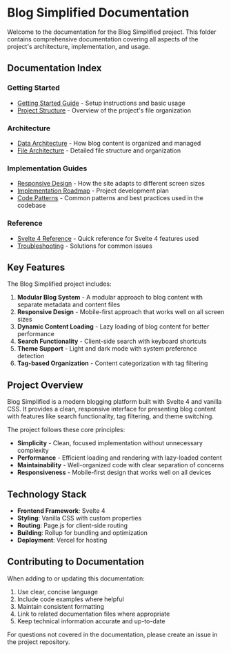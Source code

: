 # Blog Simplified Documentation

Welcome to the documentation for the Blog Simplified project. This folder contains comprehensive documentation covering all aspects of the project's architecture, implementation, and usage.

## Documentation Index

### Getting Started
- [Getting Started Guide](./getting-started.md) - Setup instructions and basic usage
- [Project Structure](./project-structure.md) - Overview of the project's file organization

### Architecture
- [Data Architecture](./data-architecture.md) - How blog content is organized and managed
- [File Architecture](./file-architecture.md) - Detailed file structure and organization

### Implementation Guides
- [Responsive Design](./responsive-design.md) - How the site adapts to different screen sizes
- [Implementation Roadmap](./implementation-roadmap.md) - Project development plan
- [Code Patterns](./code-patterns.md) - Common patterns and best practices used in the codebase

### Reference
- [Svelte 4 Reference](./svelte4-reference.md) - Quick reference for Svelte 4 features used
- [Troubleshooting](./troubleshooting.md) - Solutions for common issues

## Key Features

The Blog Simplified project includes:

1. **Modular Blog System** - A modular approach to blog content with separate metadata and content files
2. **Responsive Design** - Mobile-first approach that works well on all screen sizes
3. **Dynamic Content Loading** - Lazy loading of blog content for better performance
4. **Search Functionality** - Client-side search with keyboard shortcuts
5. **Theme Support** - Light and dark mode with system preference detection
6. **Tag-based Organization** - Content categorization with tag filtering

## Project Overview

Blog Simplified is a modern blogging platform built with Svelte 4 and vanilla CSS. It provides a clean, responsive interface for presenting blog content with features like search functionality, tag filtering, and theme switching.

The project follows these core principles:

- **Simplicity** - Clean, focused implementation without unnecessary complexity
- **Performance** - Efficient loading and rendering with lazy-loaded content
- **Maintainability** - Well-organized code with clear separation of concerns
- **Responsiveness** - Mobile-first design that works well on all devices

## Technology Stack

- **Frontend Framework**: Svelte 4
- **Styling**: Vanilla CSS with custom properties
- **Routing**: Page.js for client-side routing
- **Building**: Rollup for bundling and optimization
- **Deployment**: Vercel for hosting

## Contributing to Documentation

When adding to or updating this documentation:

1. Use clear, concise language
2. Include code examples where helpful
3. Maintain consistent formatting
4. Link to related documentation files where appropriate
5. Keep technical information accurate and up-to-date

For questions not covered in the documentation, please create an issue in the project repository. 
